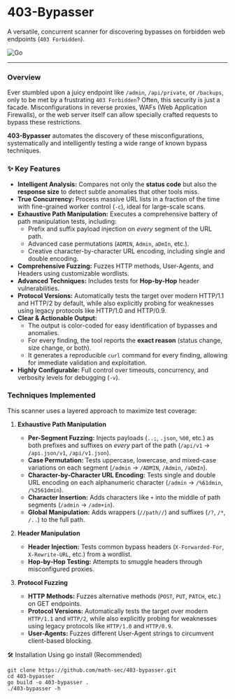 # 403-Bypasser

A versatile, concurrent scanner for discovering bypasses on forbidden web endpoints (`403 Forbidden`).

![Go](https://img.shields.io/badge/Go-1.22+-00ADD8?style=for-the-badge&logo=go)

---

### Overview

Ever stumbled upon a juicy endpoint like `/admin`, `/api/private`, or `/backups`, only to be met by a frustrating `403 Forbidden`? Often, this security is just a facade. Misconfigurations in reverse proxies, WAFs (Web Application Firewalls), or the web server itself can allow specially crafted requests to bypass these restrictions.

**403-Bypasser** automates the discovery of these misconfigurations, systematically and intelligently testing a wide range of known bypass techniques.

### ✨ Key Features

- **Intelligent Analysis:** Compares not only the **status code** but also the **response size** to detect subtle anomalies that other tools miss.
- **True Concurrency:** Process massive URL lists in a fraction of the time with fine-grained worker control (`-c`), ideal for large-scale scans.
- **Exhaustive Path Manipulation:** Executes a comprehensive battery of path manipulation tests, including:
    - Prefix and suffix payload injection on *every* segment of the URL path.
    - Advanced case permutations (`ADMIN`, `Admin`, `aDmIn`, etc.).
    - Creative character-by-character URL encoding, including single and double encoding.
- **Comprehensive Fuzzing:** Fuzzes HTTP methods, User-Agents, and Headers using customizable wordlists.
- **Advanced Techniques:** Includes tests for **Hop-by-Hop** header vulnerabilities.
- **Protocol Versions:** Automatically tests the target over modern HTTP/1.1 and HTTP/2 by default, while also explicitly probing for weaknesses using legacy protocols like HTTP/1.0 and HTTP/0.9.
- **Clear & Actionable Output:**
    - The output is color-coded for easy identification of bypasses and anomalies.
    - For every finding, the tool reports the **exact reason** (status change, size change, or both).
    - It generates a reproducible `curl` command for every finding, allowing for immediate validation and exploitation.
- **Highly Configurable:** Full control over timeouts, concurrency, and verbosity levels for debugging (`-v`).

### Techniques Implemented

This scanner uses a layered approach to maximize test coverage:

1.  **Exhaustive Path Manipulation**
    -   **Per-Segment Fuzzing:** Injects payloads (`..;`, `.json`, `%00`, etc.) as both prefixes and suffixes on *every* part of the path (`/api/v1` -> `/api.json/v1`, `/api/v1.json`).
    -   **Case Permutation:** Tests uppercase, lowercase, and mixed-case variations on each segment (`/admin` -> `/ADMIN`, `/Admin`, `/aDmIn`).
    -   **Character-by-Character URL Encoding:** Tests single and double URL encoding on each alphanumeric character (`/admin` -> `/%61dmin`, `/%2561dmin`).
    -   **Character Insertion:** Adds characters like `+` into the middle of path segments (`/admin` -> `/adm+in`).
    -   **Global Manipulation:** Adds wrappers (`//path//`) and suffixes (`/?`, `/*`, `/..`) to the full path.

2.  **Header Manipulation**
    -   **Header Injection:** Tests common bypass headers (`X-Forwarded-For`, `X-Rewrite-URL`, etc.) from a wordlist.
    -   **Hop-by-Hop Testing:** Attempts to smuggle headers through misconfigured proxies.

3.  **Protocol Fuzzing**
    -   **HTTP Methods:** Fuzzes alternative methods (`POST`, `PUT`, `PATCH`, etc.) on GET endpoints.
    -   **Protocol Versions:** Automatically tests the target over modern `HTTP/1.1` and `HTTP/2`, while also explicitly probing for weaknesses using legacy protocols like `HTTP/1.0` and `HTTP/0.9`.
    -   **User-Agents:** Fuzzes different User-Agent strings to circumvent client-based blocking.

🛠️ Installation
Using go install (Recommended)

```
git clone https://github.com/math-sec/403-bypasser.git
cd 403-bypasser
go build -o 403-bypasser .
./403-bypasser -h
```
